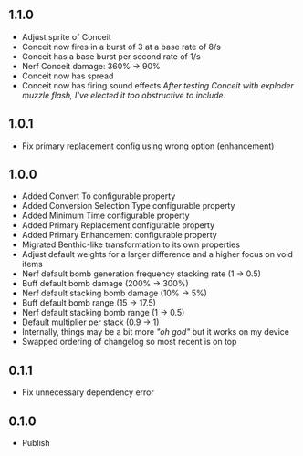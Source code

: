 
## 1.1.0

- Adjust sprite of Conceit
- Conceit now fires in a burst of 3 at a base rate of 8/s
- Conceit has a base burst per second rate of 1/s
- Nerf Conceit damage: 360% -> 90%
- Conceit now has spread
- Conceit now has firing sound effects
*After testing Conceit with exploder muzzle flash, I've elected it too obstructive to include.*

## 1.0.1

- Fix primary replacement config using wrong option (enhancement)

## 1.0.0

- Added Convert To configurable property
- Added Conversion Selection Type configurable property
- Added Minimum Time configurable property
- Added Primary Replacement configurable property
- Added Primary Enhancement configurable property
- Migrated Benthic-like transformation to its own properties
- Adjust default weights for a larger difference and a higher focus on void items
- Nerf default bomb generation frequency stacking rate (1 -> 0.5)
- Buff default bomb damage (200% -> 300%)
- Nerf default stacking bomb damage (10% -> 5%)
- Buff default bomb range (15 -> 17.5)
- Nerf default stacking bomb range (1 -> 0.5)
- Default multiplier per stack (0.9 -> 1)
- Internally, things may be a bit more *"oh god"* but it works on my device
- Swapped ordering of changelog so most recent is on top

## 0.1.1

- Fix unnecessary dependency error

## 0.1.0

- Publish
